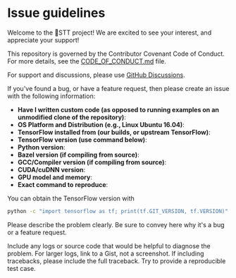 # Issue guidelines

Welcome to the 🐸STT project! We are excited to see your interest, and appreciate your support!

This repository is governed by the Contributor Covenant Code of Conduct. For more details, see the [CODE_OF_CONDUCT.md](CODE_OF_CONDUCT.md) file.

For support and discussions, please use [GitHub Discussions](https://github.com/coqui-ai/STT/discussions).

If you've found a bug, or have a feature request, then please create an issue with the following information:

- **Have I written custom code (as opposed to running examples on an unmodified clone of the repository)**:
- **OS Platform and Distribution (e.g., Linux Ubuntu 16.04)**:
- **TensorFlow installed from (our builds, or upstream TensorFlow)**:
- **TensorFlow version (use command below)**:
- **Python version**:
- **Bazel version (if compiling from source)**:
- **GCC/Compiler version (if compiling from source)**:
- **CUDA/cuDNN version**:
- **GPU model and memory**:
- **Exact command to reproduce**:

You can obtain the TensorFlow version with

```bash
python -c "import tensorflow as tf; print(tf.GIT_VERSION, tf.VERSION)"
```

Please describe the problem clearly. Be sure to convey here why it's a bug or a feature request.

Include any logs or source code that would be helpful to diagnose the problem. For larger logs, link to a Gist, not a screenshot. If including tracebacks, please include the full traceback. Try to provide a reproducible test case.

